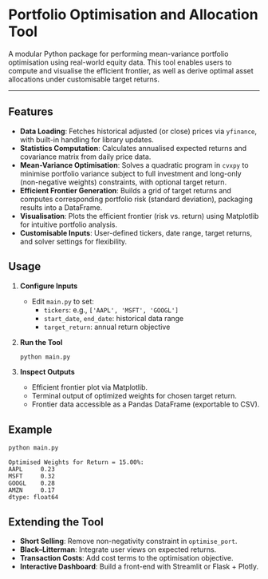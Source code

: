 # Portfolio Optimisation and Allocation Tool

A modular Python package for performing mean-variance portfolio optimisation using real-world equity data. This tool enables users to compute and visualise the efficient frontier, as well as derive optimal asset allocations under customisable target returns.

---

## Features

- **Data Loading**: Fetches historical adjusted (or close) prices via `yfinance`, with built-in handling for library updates.
- **Statistics Computation**: Calculates annualised expected returns and covariance matrix from daily price data.
- **Mean-Variance Optimisation**: Solves a quadratic program in `cvxpy` to minimise portfolio variance subject to full investment and long-only (non-negative weights) constraints, with optional target return.
- **Efficient Frontier Generation**: Builds a grid of target returns and computes corresponding portfolio risk (standard deviation), packaging results into a DataFrame.
- **Visualisation**: Plots the efficient frontier (risk vs. return) using Matplotlib for intuitive portfolio analysis.
- **Customisable Inputs**: User-defined tickers, date range, target returns, and solver settings for flexibility.

## Usage

1. **Configure Inputs**

   - Edit `main.py` to set:
     - `tickers`: e.g., `['AAPL', 'MSFT', 'GOOGL']`
     - `start_date`, `end_date`: historical data range
     - `target_return`: annual return objective

2. **Run the Tool**

   ```bash
   python main.py
   ```

3. **Inspect Outputs**

   - Efficient frontier plot via Matplotlib.
   - Terminal output of optimized weights for chosen target return.
   - Frontier data accessible as a Pandas DataFrame (exportable to CSV).

## Example

```bash
python main.py
```

```text
Optimised Weights for Return = 15.00%:
AAPL     0.23
MSFT     0.32
GOOGL    0.28
AMZN     0.17
dtype: float64
```

## Extending the Tool

- **Short Selling**: Remove non-negativity constraint in `optimise_port`.
- **Black–Litterman**: Integrate user views on expected returns.
- **Transaction Costs**: Add cost terms to the optimisation objective.
- **Interactive Dashboard**: Build a front-end with Streamlit or Flask + Plotly.



##

